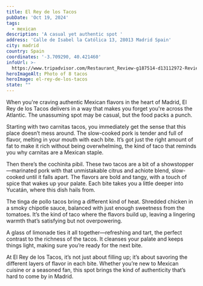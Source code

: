 ```yaml
---
title: El Rey de los Tacos
pubDate: 'Oct 19, 2024'
tags:
  - mexican
description: 'A casual yet authentic spot '
address: 'Calle de Isabel la Católica 13, 28013 Madrid Spain'
city: madrid
country: Spain
coordinates: '-3.709290, 40.421460'
infoUrl: >-
  https://www.tripadvisor.com/Restaurant_Review-g187514-d13112972-Reviews-El_Rey_de_Los_Tacos-Madrid.html
heroImageAlt: Photo of 8 tacos
heroImage: el-rey-de-los-tacos
state: ""
---
```


When you're craving authentic Mexican flavors in the heart of Madrid, El Rey de los Tacos delivers in a way that makes you forget you're across the Atlantic. The unassuming spot may be casual, but the food packs a punch.

Starting with two carnitas tacos, you immediately get the sense that this place doesn’t mess around. The slow-cooked pork is tender and full of flavor, melting in your mouth with each bite. It’s got just the right amount of fat to make it rich without being overwhelming, the kind of taco that reminds you why carnitas are a Mexican staple.

Then there’s the cochinita pibil. These two tacos are a bit of a showstopper—marinated pork with that unmistakable citrus and achiote blend, slow-cooked until it falls apart. The flavors are bold and tangy, with a touch of spice that wakes up your palate. Each bite takes you a little deeper into Yucatán, where this dish hails from.

The tinga de pollo tacos bring a different kind of heat. Shredded chicken in a smoky chipotle sauce, balanced with just enough sweetness from the tomatoes. It’s the kind of taco where the flavors build up, leaving a lingering warmth that’s satisfying but not overpowering.

A glass of limonade ties it all together—refreshing and tart, the perfect contrast to the richness of the tacos. It cleanses your palate and keeps things light, making sure you’re ready for the next bite.

At El Rey de los Tacos, it’s not just about filling up; it’s about savoring the different layers of flavor in each bite. Whether you’re new to Mexican cuisine or a seasoned fan, this spot brings the kind of authenticity that’s hard to come by in Madrid.
